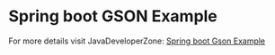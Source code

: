 # Spring boot GSON Example
For more details visit JavaDeveloperZone:
[Spring boot Gson Example](https://javadeveloperzone.com/spring-boot/spring-boot-configure-gson/)
